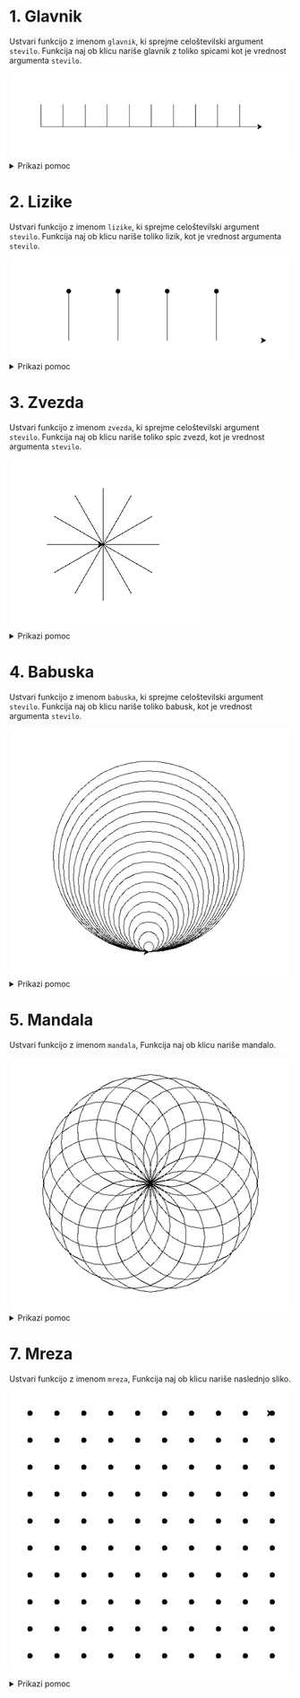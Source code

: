 
# 1. Glavnik

Ustvari funkcijo z imenom `glavnik`,
ki sprejme celoštevilski argument `stevilo`.
Funkcija naj ob klicu nariše glavnik z toliko spicami kot je
vrednost argumenta `stevilo`.

<img src="https://github.com/urosjarc/informatika/blob/main/media/turtle_glavnik.png">

<details>

  <summary>Prikazi pomoc</summary>
  
```python
# Funkcija
def funkcija():
  print("Hy")

# Iteracijska zanka
for i in range(0, 9, 1):
  print("Hy")

import turtle
turtle.speed(1) # Nastavi hitrost zelve od 1 do 10.
turtle.forward(100) # Pojdi naprej za 100 pixlov.
turtle.left(90) # Obrni se levo za 90 stopinj.
turtle.right(90) # Obrni se desno za 90 stopinj.
turtle.exitonclick() # Ko uporabnik klikne na zaslon koncaj program.
```

</details>

# 2. Lizike

Ustvari funkcijo z imenom `lizike`,
ki sprejme celoštevilski argument `stevilo`.
Funkcija naj ob klicu nariše toliko lizik, kot je
vrednost argumenta `stevilo`.

<img src="https://github.com/urosjarc/informatika/blob/main/media/turtle_lizike.png">

<details>

  <summary>Prikazi pomoc</summary>
  
```python
# Funkcija
def funkcija():
  print("Hy")

# Iteracijska zanka
for i in range(0, 9, 1):
  print("Hy")

import turtle
turtle.speed(1) # Nastavi hitrost zelve od 1 do 10.
turtle.forward(100) # Pojdi naprej za 100 pixlov.
turtle.dot(10) # Narisi piko z radijem 10 pixlov.
turtle.left(90) # Obrni se levo za 90 stopinj.
turtle.right(90) # Obrni se desno za 90 stopinj.
turtle.penup() # Dvigni pisalo zelve.
turtle.pendown() # Spusti pisalo zelve.
turtle.exitonclick() # Ko uporabnik klikne na zaslon koncaj program.
```

</details>

# 3. Zvezda

Ustvari funkcijo z imenom `zvezda`,
ki sprejme celoštevilski argument `stevilo`.
Funkcija naj ob klicu nariše toliko spic zvezd, kot je
vrednost argumenta `stevilo`.

<img src="https://github.com/urosjarc/informatika/blob/main/media/turtle_zvezda.png">

<details>

  <summary>Prikazi pomoc</summary>
  
```python
# Funkcija
def funkcija():
  print("Hy")

# Iteracijska zanka
for i in range(0, 9, 1):
  print("Hy")

import turtle
turtle.speed(1) # Nastavi hitrost zelve od 1 do 10.
turtle.forward(100) # Pojdi naprej za 100 pixlov.
turtle.right(90) # Obrni se desno za 90 stopinj.
turtle.exitonclick() # Ko uporabnik klikne na zaslon koncaj program.
```

</details>

# 4. Babuska

Ustvari funkcijo z imenom `babuska`,
ki sprejme celoštevilski argument `stevilo`.
Funkcija naj ob klicu nariše toliko babusk, kot je
vrednost argumenta `stevilo`.

<img src="https://github.com/urosjarc/informatika/blob/main/media/turtle_babuske.png">

<details>

  <summary>Prikazi pomoc</summary>
  
```python
# Funkcija
def funkcija():
  print("Hy")

# Iteracijska zanka
for i in range(0, 9, 1):
  print("Hy")

import turtle
turtle.speed(1) # Nastavi hitrost zelve od 1 do 10.
turtle.circle(100) # Narisi krog z radijem 100 pixlov.
turtle.exitonclick() # Ko uporabnik klikne na zaslon koncaj program.
```

</details>

# 5. Mandala

Ustvari funkcijo z imenom `mandala`,
Funkcija naj ob klicu nariše mandalo.

<img src="https://github.com/urosjarc/informatika/blob/main/media/turtle_mandala.png">

<details>

  <summary>Prikazi pomoc</summary>
  
```python
# Funkcija
def funkcija():
  print("Hy")

# Iteracijska zanka
for i in range(0, 9, 1):
  print("Hy")

import turtle
turtle.speed(1) # Nastavi hitrost zelve od 1 do 10.
turtle.circle(100) # Narisi krog z radijem 100 pixlov.
turtle.left(90) # Obrni se levo za 90 stopinj.
turtle.exitonclick() # Ko uporabnik klikne na zaslon koncaj program.
```

</details>


# 7. Mreza

Ustvari funkcijo z imenom `mreza`,
Funkcija naj ob klicu nariše naslednjo sliko.

<img src="https://github.com/urosjarc/informatika/blob/main/media/turtle_mreza.png">


<details>

  <summary>Prikazi pomoc</summary>
  
```python
# Funkcija
def funkcija():
  print("Hy")

# Iteracijska zanka
for i in range(0, 9, 1):
  print("Hy")

import turtle
turtle.speed(1) # Nastavi hitrost zelve od 1 do 10.
turtle.goto(200, 500) # Pojdi na kordinato x=200, y=500
turtle.dot(10) # Narisi piko z radijem 10 pixlov.
turtle.exitonclick() # Ko uporabnik klikne na zaslon koncaj program.
```

</details>
